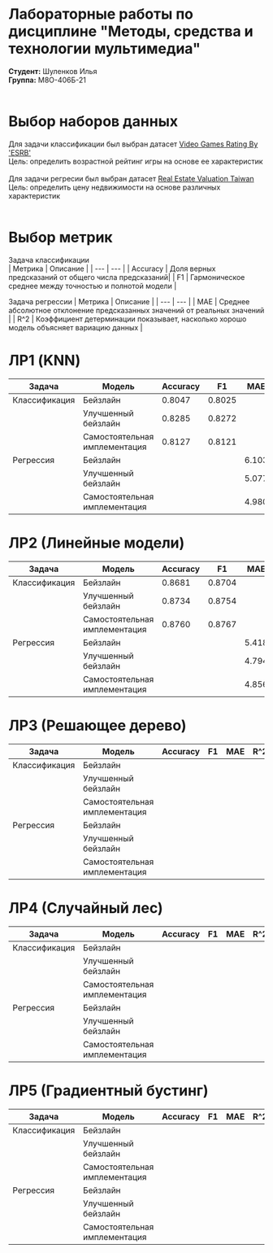 # Лабораторные работы по дисциплине "Методы, средства и технологии мультимедиа"
**Студент:** Шуленков Илья <br/>
**Группа:** М8О-406Б-21 <br/>
<br/>
# Выбор наборов данных 
Для задачи классификации был выбран датасет [Video Games Rating By 'ESRB'](https://www.kaggle.com/datasets/imohtn/video-games-rating-by-esrb?resource=download) <br/>
Цель: определить возрастной рейтинг игры на основе ее характеристик <br/>
<br/>
Для задачи регресии был выбран датасет [Real Estate Valuation Taiwan](https://archive.ics.uci.edu/dataset/477/real+estate+valuation+data+set) <br/>
Цель: определить цену недвижимости на основе различных характеристик <br/>
<br/>
# Выбор метрик
Задача классификации <br/>
| Метрика | Описание |
| --- | --- |
| Accuracy | Доля верных предсказаний от общего числа предсказаний|
| F1 | Гармоническое среднее между точностью и полнотой модели |

Задача регрессии 
| Метрика | Описание |
| --- | --- |
| MAE | Cреднее абсолютное отклонение предсказанных значений от реальных значений |
| R^2 | Коэффициент детерминации показывает, насколько хорошо модель объясняет вариацию данных |

# ЛР1 (KNN)

| Задача | Модель | Accuracy | F1 | MAE | R^2 |
| -- | -- | -- | -- | -- | -- |
| Классификация | Бейзлайн | 0.8047 | 0.8025 |  |  |
|  | Улучшенный бейзлайн | 0.8285 | 0.8272 |  |  |
|  | Самостоятельная имплементация | 0.8127 | 0.8121 |  |  |
| Регрессия | Бейзлайн |  |  | 6.103 | 0.6115 |
|  | Улучшенный бейзлайн |  |  | 5.077 | 0.7112 |
|  | Самостоятельная имплементация |  |  | 4.980 | 0.7118 |

# ЛР2 (Линейные модели)

| Задача | Модель | Accuracy | F1 | MAE | R^2 |
| -- | -- | -- | -- | -- | -- |
| Классификация | Бейзлайн | 0.8681 | 0.8704 |  |  |
|  | Улучшенный бейзлайн | 0.8734 | 0.8754 |  |  |
|  | Самостоятельная имплементация | 0.8760 | 0.8767 |  |  |
| Регрессия | Бейзлайн |  |  | 5.418 | 0.6745 |
|  | Улучшенный бейзлайн |  |  | 4.794 | 0.7497 |
|  | Самостоятельная имплементация |  |  | 4.856 | 0.7415 |

# ЛР3 (Решающее дерево)

| Задача | Модель | Accuracy | F1 | MAE | R^2 |
| -- | -- | -- | -- | -- | -- |
| Классификация | Бейзлайн |  |  |  |  |
|  | Улучшенный бейзлайн |  |  |  |  |
|  | Самостоятельная имплементация |  |  |  |  |
| Регрессия | Бейзлайн |  |  |  |  |
|  | Улучшенный бейзлайн |  |  |  |  |
|  | Самостоятельная имплементация |  |  |  |  |

# ЛР4 (Случайный лес)

| Задача | Модель | Accuracy | F1 | MAE | R^2 |
| -- | -- | -- | -- | -- | -- |
| Классификация | Бейзлайн |  |  |  |  |
|  | Улучшенный бейзлайн |  |  |  |  |
|  | Самостоятельная имплементация |  |  |  |  |
| Регрессия | Бейзлайн |  |  |  |  |
|  | Улучшенный бейзлайн |  |  |  |  |
|  | Самостоятельная имплементация |  |  |  |  |

# ЛР5 (Градиентный бустинг)

| Задача | Модель | Accuracy | F1 | MAE | R^2 |
| -- | -- | -- | -- | -- | -- |
| Классификация | Бейзлайн |  |  |  |  |
|  | Улучшенный бейзлайн |  |  |  |  |
|  | Самостоятельная имплементация |  |  |  |  |
| Регрессия | Бейзлайн |  |  |  |  |
|  | Улучшенный бейзлайн |  |  |  |  |
|  | Самостоятельная имплементация |  |  |  |  |






